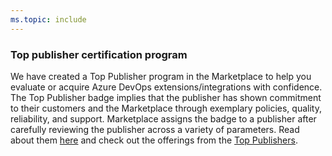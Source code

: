 ```yaml
---
ms.topic: include
---
```


### Top publisher certification program

We have created a Top Publisher program in the Marketplace to help you evaluate or acquire Azure DevOps extensions/integrations with confidence. The Top Publisher badge implies that the publisher has shown commitment to their customers and the Marketplace through exemplary policies, quality, reliability, and support. Marketplace assigns the badge to a publisher after carefully reviewing the publisher across a variety of parameters. Read about them [here](/azure/devops/marketplace/trust?view=azure-devops&preserve-view=true#top-publisher) and check out the offerings from the [Top Publishers](https://marketplace.visualstudio.com/search?target=AzureDevOps&category=All%20categories&certified=certifiedpublishers&sortBy=Downloads).